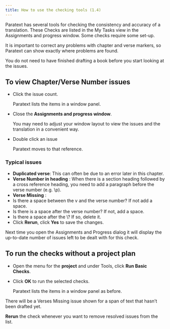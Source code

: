 ```yaml
---
title: How to use the checking tools (1.4)
---
```

Paratext has several tools for checking the consistency and accuracy of a translation. These Checks are listed in the My Tasks view in the Assignments and progress window. Some checks require some set-up.

It is important to correct any problems with chapter and verse markers, so Paratext can show exactly where problems are found.

You do not need to have finished drafting a book before you start looking at the issues.

## To view Chapter/Verse Number issues

-   Click the issue count.

    Paratext lists the items in a window panel.

-   Close the **Assignments and progress window**.

    You may need to adjust your window layout to view the issues and the translation in a convenient way.

-   Double click an issue

    Paratext moves to that reference.

### Typical issues

-   **Duplicated verse**: This can often be due to an error later in this chapter.
-   **Verse Number in heading** : When there is a section heading followed by a cross reference heading, you need to add a paragraph before the verse number (e.g. \\p).
-   **Verse Missing** :
-   Is there a space between the v and the verse number? If not add a space.
-   Is there is a space after the verse number? If not, add a space.
-   Is there a space after the \\? If so, delete it.
-   Click **Rerun**, click **Yes** to save the changes.

Next time you open the Assignments and Progress dialog it will display the up-to-date number of issues left to be dealt with for this check.

## To run the checks without a project plan

-   Open the menu for the **project** and under Tools, click **Run Basic Checks**.
-   Click **OK** to run the selected checks.

    Paratext lists the items in a window panel as before.

There will be a Verses Missing issue shown for a span of text that hasn’t been drafted yet.

**Rerun** the check whenever you want to remove resolved issues from the list.
